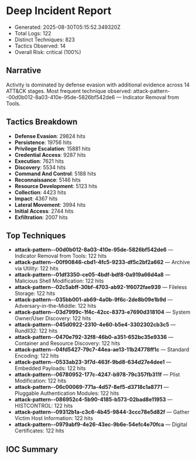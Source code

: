 # Deep Incident Report
- Generated: 2025-08-30T05:15:52.349320Z
- Total Logs: 122
- Distinct Techniques: 823
- Tactics Observed: 14
- Overall Risk: critical (100%)

## Narrative
Activity is dominated by defense evasion with additional evidence across 14 ATT&CK stages.
Most frequent technique observed: attack-pattern--00d0b012-8a03-410e-95de-5826bf542de6 — Indicator Removal from Tools.

## Tactics Breakdown
- **Defense Evasion**: 29824 hits
- **Persistence**: 19756 hits
- **Privilege Escalation**: 15881 hits
- **Credential Access**: 9287 hits
- **Execution**: 7621 hits
- **Discovery**: 5534 hits
- **Command And Control**: 5188 hits
- **Reconnaissance**: 5146 hits
- **Resource Development**: 5123 hits
- **Collection**: 4423 hits
- **Impact**: 4367 hits
- **Lateral Movement**: 3994 hits
- **Initial Access**: 2744 hits
- **Exfiltration**: 2007 hits

## Top Techniques
- **attack-pattern--00d0b012-8a03-410e-95de-5826bf542de6** — Indicator Removal from Tools: 122 hits
- **attack-pattern--00f90846-cbd1-4fc5-9233-df5c2bf2a662** — Archive via Utility: 122 hits
- **attack-pattern--01df3350-ce05-4bdf-bdf8-0a919a66d4a8** — Malicious Shell Modification: 122 hits
- **attack-pattern--02c5abff-30bf-4703-ab92-1f6072fae939** — Fileless Storage: 122 hits
- **attack-pattern--035bb001-ab69-4a0b-9f6c-2de8b09e1b9d** — Adversary-in-the-Middle: 122 hits
- **attack-pattern--03d7999c-1f4c-42cc-8373-e7690d318104** — System Owner/User Discovery: 122 hits
- **attack-pattern--045d0922-2310-4e60-b5e4-3302302cb3c5** — Rundll32: 122 hits
- **attack-pattern--0470e792-32f8-46b0-a351-652bc35e9336** — Container and Resource Discovery: 122 hits
- **attack-pattern--04fd5427-79c7-44ea-ae13-11b24778ff1c** — Standard Encoding: 122 hits
- **attack-pattern--0533ab23-3f7d-463f-9bd8-634d27e4dee1** — Embedded Payloads: 122 hits
- **attack-pattern--06780952-177c-4247-b978-79c357fb311f** — Plist Modification: 122 hits
- **attack-pattern--06c00069-771a-4d57-8ef5-d3718c1a8771** — Pluggable Authentication Modules: 122 hits
- **attack-pattern--086952c4-5b90-4185-b573-02bad8e11953** — HISTCONTROL: 122 hits
- **attack-pattern--09312b1a-c3c6-4b45-9844-3ccc78e5d82f** — Gather Victim Host Information: 122 hits
- **attack-pattern--0979abf9-4e26-43ec-9b6e-54efc4e70fca** — Digital Certificates: 122 hits

## IOC Summary